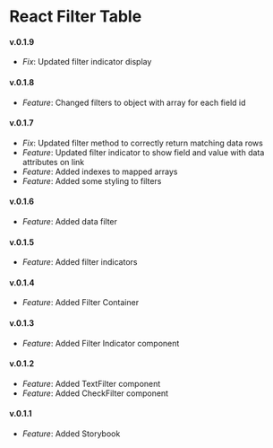 # React Filter Table

#### v.0.1.9
* *Fix*: Updated filter indicator display

#### v.0.1.8
* *Feature*: Changed filters to object with array for each field id

#### v.0.1.7
* *Fix*: Updated filter method to correctly return matching data rows
* *Feature*: Updated filter indicator to show field and value with data attributes on link
* *Feature*: Added indexes to mapped arrays
* *Feature*: Added some styling to filters

#### v.0.1.6
* *Feature*: Added data filter

#### v.0.1.5
* *Feature*: Added filter indicators

#### v.0.1.4
* *Feature*: Added Filter Container

#### v.0.1.3
* *Feature*: Added Filter Indicator component

#### v.0.1.2
* *Feature*: Added TextFilter component
* *Feature*: Added CheckFilter component

#### v.0.1.1
* *Feature*: Added Storybook
